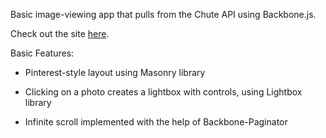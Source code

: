 Basic image-viewing app that pulls from the Chute API using Backbone.js.

Check out the site [here](http://rawgit.com/adamberman/chute/master/chute.html).

Basic Features:

*	Pinterest-style layout using Masonry library

*	Clicking on a photo creates a lightbox with controls, using Lightbox library

*	Infinite scroll implemented with the help of Backbone-Paginator

